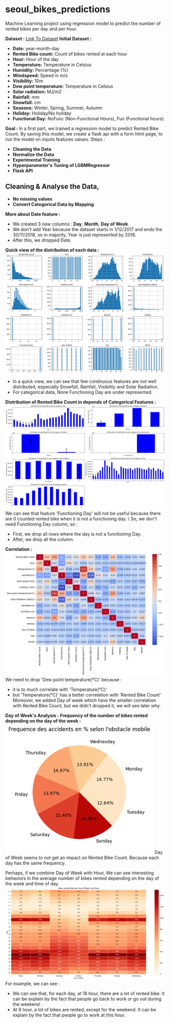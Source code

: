 # seoul_bikes_predictions
Machine Learning project using regression model to predict the number of rented bikes per day and per hour.

**Dataset :**
[Link To Dataset](https://archive.ics.uci.edu/dataset/560/seoul+bike+sharing+demand) 
**Initial Dataset :**
- **Date:** year-month-day
- **Rented Bike count:** Count of bikes rented at each hour
- **Hour:** Hour of the day
- **Temperature:** Temperature in Celsius
- **Humidity:** Percentage (%)
- **Windspeed:** Speed in m/s
- **Visibility:** 10m
- **Dew point temperature:** Temperature in Celsius
- **Solar radiation:** MJ/m2
- **Rainfall:** mm
- **Snowfall:** cm
- **Seasons:** Winter, Spring, Summer, Autumn
- **Holiday:** Holiday/No holiday
- **Functional Day:** NoFunc (Non-Functional Hours), Fun (Functional hours)

**Goal :**
In a first part, we trained a regression model to predict Rented Bike Count.
By saving this model, we create a flask api with a form html page, to run the model on inputs features values.
Steps :
- **Cleaning the Data**
- **Normalize the Data**
- **Experimental Training**
- **Hyperparameter's Tuning of LGBMRegressor**
- **Flask API**

## Cleaning & Analyse the Data,
- **No missing values**
- **Convert Categorical Data by Mapping**

**More about Date feature :**
- We created 3 new columns : **Day**, **Month**, **Day of Week**.
- We don't add Year because the dataset starts in 1/12/2017 and ends the 30/11/2018, so in majority, Year is just represented by 2018.
- After this, we dropped Date.

**Quick view of the distribution of each data :**
![A screenshot of a computer program Description automatically generated](images/distribution.png)
- In a quick view, we can see that few continuous features are not well distributed, especially Snowfall, Rainfall, Visibility and Solar Radiation.
- For categorical data, None Functioning Day are under represented.

**Distribution of Rented Bike Count in depends of Categorical Features :**
![A screenshot of a computer program Description automatically generated](images/cat_distribution.png)
We can see that feature 'Functioning Day' will not be useful because there are 0 counted rented bike when it is not a functioning day.  \\
So, we don't need Functioning Day column, so :
- First, we drop all rows where the day is not a functioning Day.
- After, we drop all the column.

**Correlation :**
![A screenshot of a computer program Description automatically generated](images/corr.png)
We need to drop 'Dew point temperature(°C)' because :
- it is to much correlate with 'Temperature(°C)'
- but 'Temperature(°C)' has a better correlation with 'Rented Bike Count'
Moreover, we added Day of week which have the smaller correlation with Rented Bike Count, but we didn't dropped it, we will see later why.

**Day of Week's Analysis :**
**Frequency of the number of bikes rented depending on the day of the week :**
![A screenshot of a computer program Description automatically generated](images/day_week_distribution.png)
Day of Week seems to not get an impact on Rented Bike Count. Because each day has the same frequency.

Perhaps, if we combine Day of Week with Hour, We can see interesting behaviors in the average number of bikes rented depending on the day of the week and time of day.
![A screenshot of a computer program Description automatically generated](images/day_week_hour.png)
For example, we can see :
- We can see that, for each day, at 18 hour, there are a lot of rented bike. It can be explain by the fact that people go back to work or go out during the weekend .
- At 8 hour, a lot of bikes are rented, except for the weekend. It can be explain by the fact that people go to work at this hour.


